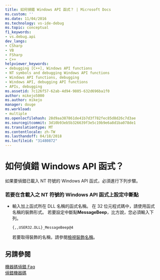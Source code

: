 ```yaml
---
title: 如何偵錯 Windows API 函式？ | Microsoft Docs
ms.custom: ''
ms.date: 11/04/2016
ms.technology: vs-ide-debug
ms.topic: conceptual
f1_keywords:
- vs.debug.api
dev_langs:
- CSharp
- VB
- FSharp
- C++
helpviewer_keywords:
- debugging [C++], Windows API functions
- NT symbols and debugging Windows API functions
- Windows API functions, debugging
- Windows API, debugging API functions
- APIs, debugging
ms.assetid: 7c126f57-62ab-4d94-9805-632d696ba1f0
author: mikejo5000
ms.author: mikejo
manager: douge
ms.workload:
- multiple
ms.openlocfilehash: 28d9aa387861de41b7d3f782fec85d8d26c7d3ae
ms.sourcegitcommit: 3d10b93eb5b326639f3e5c19b9e6a8d1ba078de1
ms.translationtype: MT
ms.contentlocale: zh-TW
ms.lasthandoff: 04/18/2018
ms.locfileid: "31480872"
---
```

# <a name="how-can-i-debug-windows-api-functions"></a>如何偵錯 Windows API 函式？
如果要偵錯已載入 NT 符號的 Windows API 函式，必須進行下列步驟。  
  
### <a name="to-set-a-breakpoint-on-a-windows-api-function-with-nt-symbols-loaded"></a>若要在含載入之 NT 符號的 Windows API 函式上設定中斷點  
  
-   輸入加上函式所在 DLL 名稱的函式名稱。 在 32 位元程式碼中，請使用函式名稱的裝飾形式。 若要設定中斷點**MessageBeep**，比方說，您必須輸入下列。  
  
    ```  
    {,,USER32.DLL}_MessageBeep@4  
    ```  
  
     若要取得裝飾的名稱，請參閱[檢視裝飾名稱](http://msdn.microsoft.com/en-us/f79e2717-a4db-4d12-a689-69830cce2be0)。  
  
## <a name="see-also"></a>另請參閱  
 [機器碼偵錯 Faq](../debugger/debugging-native-code-faqs.md)   
 [偵錯機器碼](../debugger/debugging-native-code.md)